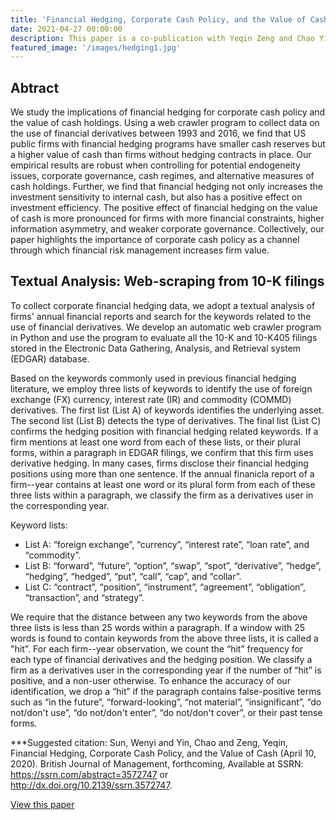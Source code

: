 ```yaml
---
title: 'Financial Hedging, Corporate Cash Policy, and the Value of Cash'
date: 2021-04-27 00:00:00
description: This paper is a co-publication with Yeqin Zeng and Chao Yin. It has been presented on 2020 FMA Annual Conference, 2020 FMA Annual Conference, and 2020 World Finance Conference. It has been lised on the semi-finalist for the best paper from 2020 FMA Annual Conference. 
featured_image: '/images/hedging1.jpg'
---
```



## Abtract 

We study the implications of financial hedging for corporate cash policy and the value of cash holdings. Using a web crawler program to collect data on the use of financial derivatives between 1993 and 2016, we find that US public firms with financial hedging programs have smaller cash reserves but a higher value of cash than firms without hedging contracts in place. Our empirical results are robust when controlling for potential endogeneity issues, corporate governance, cash regimes, and alternative measures of cash holdings. Further, we find that financial hedging not only increases the investment sensitivity to internal cash, but also has a positive effect on investment efficiency. The positive effect of financial hedging on the value of cash is more pronounced for firms with more financial constraints, higher information asymmetry, and weaker corporate governance. Collectively, our paper highlights the importance of corporate cash policy as a channel through which financial risk management increases firm value.

## Textual Analysis: Web-scraping from 10-K filings 

To collect corporate financial hedging data, we adopt a textual analysis of firms' annual financial reports and search for the keywords related to the use of financial derivatives. We develop an automatic web crawler program in Python and use the program to evaluate all the 10-K and 10-K405 filings stored in the Electronic Data Gathering, Analysis, and Retrieval system (EDGAR) database.

Based on the keywords commonly used in previous financial hedging literature, we employ three lists of keywords to identify the use of foreign exchange (FX) currency, interest rate (IR) and commodity (COMMD) derivatives. The first list (List A) of keywords identifies the underlying asset. The second list (List B) detects the type of derivatives. The final list (List C) confirms the hedging position with financial hedging related keywords. If a firm mentions at least one word from each of these lists, or their plural forms, within a paragraph in EDGAR filings, we confirm that this firm uses derivative hedging. In many cases, firms disclose their financial hedging positions using more than one sentence. If the annual finanicla report of a firm--year contains at least one word or its plural form from each of these three lists within a paragraph, we classify the firm as a derivatives user in the corresponding year.

Keyword lists:

* List A: “foreign exchange”, “currency”, “interest rate”, “loan rate”, and “commodity”. 
* List B: “forward”, “future”, “option”, “swap”, “spot”, “derivative”, “hedge”, “hedging”, “hedged”, “put”, “call”, “cap”, and “collar”. 
* List C: “contract”, “position”, “instrument”, “agreement”, “obligation”, “transaction”, and “strategy”. 

We require that the distance between any two keywords from the above three lists is less than 25 words within a paragraph. If a window with 25 words is found to contain keywords from the above three lists, it is called a "hit". For each firm--year observation, we count the “hit” frequency for each type of financial derivatives and the hedging position. We classify a firm as a derivatives user in the corresponding year if the number of  “hit” is positive, and a non-user otherwise. To enhance the accuracy of our identification, we drop a “hit” if the paragraph contains false-positive terms such as “in the future”, “forward-looking”, “not material”, “insignificant”, “do not/don't use”, “do not/don't enter”, “do not/don't cover”, or their past tense forms. 

***Suggested citation: Sun, Wenyi and Yin, Chao and Zeng, Yeqin, Financial Hedging, Corporate Cash Policy, and the Value of Cash (April 10, 2020). British Journal of Management, forthcoming, Available at SSRN: https://ssrn.com/abstract=3572747 or http://dx.doi.org/10.2139/ssrn.3572747.

<a href="http://dx.doi.org/10.2139/ssrn.3572747" class="button button--large">View this paper</a>
